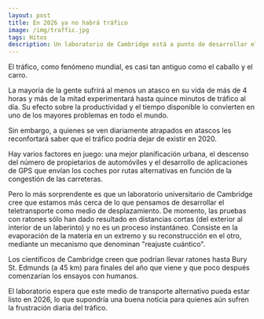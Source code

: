 ```yaml
---
layout: post
title: En 2026 ya no habrá tráfico
image: /img/traffic.jpg
tags: Hitos
description: Un laboratorio de Cambridge está a punto de desarrollar el teletransporte real.
---
```


El tráfico, como fenómeno mundial, es casi tan antiguo como el caballo y el carro.

La mayoría de la gente sufrirá al menos un atasco en su vida de más de 4 horas y más de la mitad experimentará hasta quince minutos de tráfico al día. Su efecto sobre la productividad y el tiempo disponible lo convierten en uno de los mayores problemas en todo el mundo.

Sin embargo, a quienes se ven diariamente atrapados en atascos les reconfortará saber que el tráfico podría dejar de existir en 2020.

Hay varios factores en juego: una mejor planificación urbana, el descenso del número de propietarios de automóviles y el desarrollo de aplicaciones de GPS que envían los coches por rutas alternativas en función de la congestión de las carreteras.

Pero lo más sorprendente es que un laboratorio universitario de Cambridge cree que estamos más cerca de lo que pensamos de desarrollar el teletransporte como medio de desplazamiento. De momento, las pruebas con ratones sólo han dado resultado en distancias cortas (del exterior al interior de un laberinto) y no es un proceso instantáneo. Consiste en la evaporación de la materia en un extremo y su reconstrucción en el otro, mediante un mecanismo que denominan "reajuste cuántico".

Los científicos de Cambridge creen que podrían llevar ratones hasta Bury St. Edmunds (a 45 km) para finales del año que viene y que poco después comenzarían los ensayos con humanos.

El laboratorio espera que este medio de transporte alternativo pueda estar listo en 2026, lo que supondría una buena noticia para quienes aún sufren la frustración diaria del tráfico.
